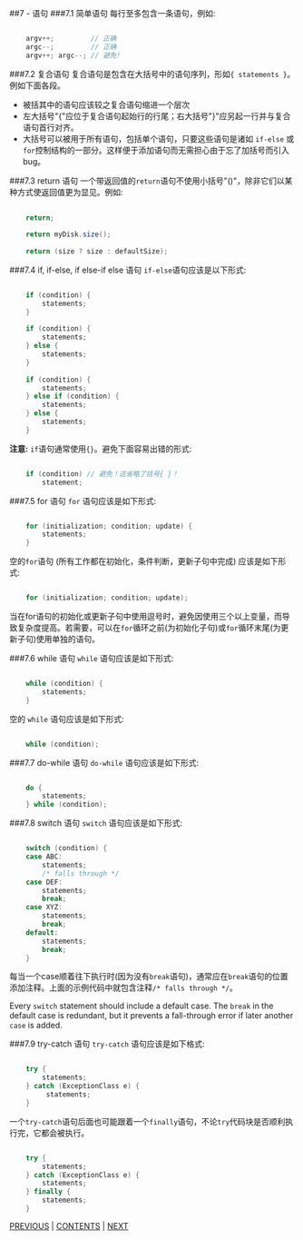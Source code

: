 ##7 - 语句
###7.1 简单语句
每行至多包含一条语句，例如:

```java

	argv++;         // 正确
	argc--;         // 正确  
	argv++; argc--; // 避免!

```
###7.2 复合语句
复合语句是包含在大括号中的语句序列，形如`{ statements }`。例如下面各段。

- 被括其中的语句应该较之复合语句缩进一个层次
- 左大括号"{"应位于复合语句起始行的行尾；右大括号"}"应另起一行并与复合语句首行对齐。
- 大括号可以被用于所有语句，包括单个语句，只要这些语句是诸如 `if-else` 或 `for`控制结构的一部分。这样便于添加语句而无需担心由于忘了加括号而引入bug。

###7.3 return 语句
一个带返回值的`return`语句不使用小括号"()"，除非它们以某种方式使返回值更为显见。例如:

```java
	
	return;
	
	return myDisk.size();
	
	return (size ? size : defaultSize);

```

###7.4 if, if-else, if else-if else 语句
`if-else`语句应该是以下形式:

```java

	if (condition) {
	    statements;
	}
	
	if (condition) {
	    statements;
	} else {
	    statements;
	}
	
	if (condition) {
	    statements;
	} else if (condition) {
	    statements;
	} else {
	    statements;
	}

```

**注意:** `if`语句通常使用`{}`。避免下面容易出错的形式:

```java

	if (condition) // 避免！这省略了括号{ }！
	    statement;

```

###7.5 for 语句
`for` 语句应该是如下形式:

```java

	for (initialization; condition; update) {
	    statements;
	}

```

空的`for`语句 (所有工作都在初始化，条件判断，更新子句中完成) 应该是如下形式:

```java

	for (initialization; condition; update);

```

当在for语句的初始化或更新子句中使用逗号时，避免因使用三个以上变量，而导致复杂度提高。若需要，可以在`for`循环之前(为初始化子句)或`for`循环末尾(为更新子句)使用单独的语句。

###7.6 while 语句
`while` 语句应该是如下形式:

```java

	while (condition) {
	    statements;
	}

```

空的 `while` 语句应该是如下形式:

```java

	while (condition);

```

###7.7 do-while 语句
`do-while` 语句应该是如下形式:

```java

	do {
	    statements;
	} while (condition);

```

###7.8 switch 语句
`switch` 语句应该是如下形式:

```java

	switch (condition) {
	case ABC:
	    statements;
	    /* falls through */
	case DEF:
	    statements;
	    break;
	case XYZ:
	    statements;
	    break;
	default:
	    statements;
	    break;
	}

```

每当一个case顺着往下执行时(因为没有`break`语句)，通常应在`break`语句的位置添加注释。上面的示例代码中就包含注释`/* falls through */`。

Every `switch` statement should include a default case. The `break` in the default case is redundant, but it prevents a fall-through error if later another `case` is added.

###7.9 try-catch 语句
`try-catch` 语句应该是如下格式:

```java

	try {
	    statements;
	} catch (ExceptionClass e) {
	     statements;
	}

```

一个`try-catch`语句后面也可能跟着一个`finally`语句，不论`try`代码块是否顺利执行完，它都会被执行。

```java

	try {
	    statements;
	} catch (ExceptionClass e) {
	    statements;
	} finally {
	    statements;
	}

```


[PREVIOUS](page06.md) | [CONTENTS](SUMMARY.md) | [NEXT](page08.md)
